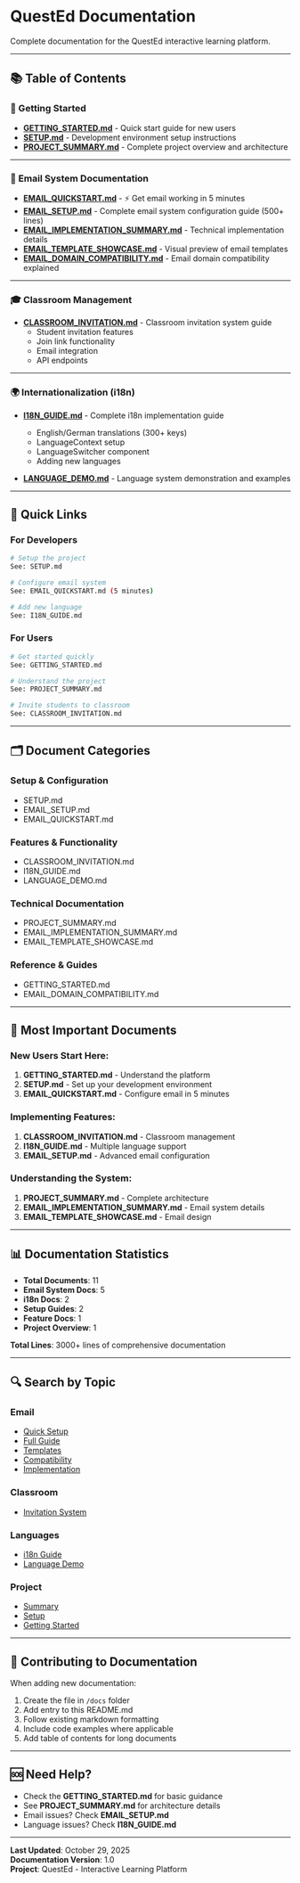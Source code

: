 # QuestEd Documentation

Complete documentation for the QuestEd interactive learning platform.

---

## 📚 Table of Contents

### 🚀 Getting Started
- **[GETTING_STARTED.md](./GETTING_STARTED.md)** - Quick start guide for new users
- **[SETUP.md](./SETUP.md)** - Development environment setup instructions
- **[PROJECT_SUMMARY.md](./PROJECT_SUMMARY.md)** - Complete project overview and architecture

---

### 📧 Email System Documentation
- **[EMAIL_QUICKSTART.md](./EMAIL_QUICKSTART.md)** - ⚡ Get email working in 5 minutes
- **[EMAIL_SETUP.md](./EMAIL_SETUP.md)** - Complete email system configuration guide (500+ lines)
- **[EMAIL_IMPLEMENTATION_SUMMARY.md](./EMAIL_IMPLEMENTATION_SUMMARY.md)** - Technical implementation details
- **[EMAIL_TEMPLATE_SHOWCASE.md](./EMAIL_TEMPLATE_SHOWCASE.md)** - Visual preview of email templates
- **[EMAIL_DOMAIN_COMPATIBILITY.md](./EMAIL_DOMAIN_COMPATIBILITY.md)** - Email domain compatibility explained

---

### 🎓 Classroom Management
- **[CLASSROOM_INVITATION.md](./CLASSROOM_INVITATION.md)** - Classroom invitation system guide
  - Student invitation features
  - Join link functionality
  - Email integration
  - API endpoints

---

### 🌍 Internationalization (i18n)
- **[I18N_GUIDE.md](./I18N_GUIDE.md)** - Complete i18n implementation guide
  - English/German translations (300+ keys)
  - LanguageContext setup
  - LanguageSwitcher component
  - Adding new languages

- **[LANGUAGE_DEMO.md](./LANGUAGE_DEMO.md)** - Language system demonstration and examples

---

## 📖 Quick Links

### For Developers
```bash
# Setup the project
See: SETUP.md

# Configure email system
See: EMAIL_QUICKSTART.md (5 minutes)

# Add new language
See: I18N_GUIDE.md
```

### For Users
```bash
# Get started quickly
See: GETTING_STARTED.md

# Understand the project
See: PROJECT_SUMMARY.md

# Invite students to classroom
See: CLASSROOM_INVITATION.md
```

---

## 🗂️ Document Categories

### Setup & Configuration
- SETUP.md
- EMAIL_SETUP.md
- EMAIL_QUICKSTART.md

### Features & Functionality
- CLASSROOM_INVITATION.md
- I18N_GUIDE.md
- LANGUAGE_DEMO.md

### Technical Documentation
- PROJECT_SUMMARY.md
- EMAIL_IMPLEMENTATION_SUMMARY.md
- EMAIL_TEMPLATE_SHOWCASE.md

### Reference & Guides
- GETTING_STARTED.md
- EMAIL_DOMAIN_COMPATIBILITY.md

---

## 🎯 Most Important Documents

### New Users Start Here:
1. **GETTING_STARTED.md** - Understand the platform
2. **SETUP.md** - Set up your development environment
3. **EMAIL_QUICKSTART.md** - Configure email in 5 minutes

### Implementing Features:
1. **CLASSROOM_INVITATION.md** - Classroom management
2. **I18N_GUIDE.md** - Multiple language support
3. **EMAIL_SETUP.md** - Advanced email configuration

### Understanding the System:
1. **PROJECT_SUMMARY.md** - Complete architecture
2. **EMAIL_IMPLEMENTATION_SUMMARY.md** - Email system details
3. **EMAIL_TEMPLATE_SHOWCASE.md** - Email design

---

## 📊 Documentation Statistics

- **Total Documents**: 11
- **Email System Docs**: 5
- **i18n Docs**: 2
- **Setup Guides**: 2
- **Feature Docs**: 1
- **Project Overview**: 1

**Total Lines**: 3000+ lines of comprehensive documentation

---

## 🔍 Search by Topic

### Email
- [Quick Setup](./EMAIL_QUICKSTART.md)
- [Full Guide](./EMAIL_SETUP.md)
- [Templates](./EMAIL_TEMPLATE_SHOWCASE.md)
- [Compatibility](./EMAIL_DOMAIN_COMPATIBILITY.md)
- [Implementation](./EMAIL_IMPLEMENTATION_SUMMARY.md)

### Classroom
- [Invitation System](./CLASSROOM_INVITATION.md)

### Languages
- [i18n Guide](./I18N_GUIDE.md)
- [Language Demo](./LANGUAGE_DEMO.md)

### Project
- [Summary](./PROJECT_SUMMARY.md)
- [Setup](./SETUP.md)
- [Getting Started](./GETTING_STARTED.md)

---

## 📝 Contributing to Documentation

When adding new documentation:
1. Create the file in `/docs` folder
2. Add entry to this README.md
3. Follow existing markdown formatting
4. Include code examples where applicable
5. Add table of contents for long documents

---

## 🆘 Need Help?

- Check the **GETTING_STARTED.md** for basic guidance
- See **PROJECT_SUMMARY.md** for architecture details
- Email issues? Check **EMAIL_SETUP.md**
- Language issues? Check **I18N_GUIDE.md**

---

**Last Updated**: October 29, 2025  
**Documentation Version**: 1.0  
**Project**: QuestEd - Interactive Learning Platform
